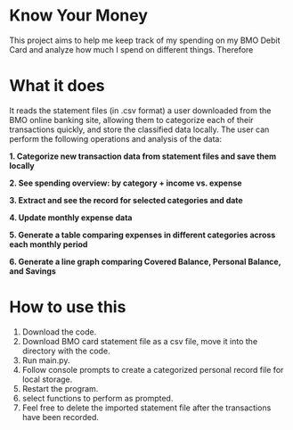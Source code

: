 # Know Your Money

This project aims to help me keep track of my spending on my BMO Debit Card and analyze how much I spend on different things. Therefore

# What it does
It reads the statement files (in .csv format) a user downloaded from the BMO online banking site, allowing them to categorize each of their transactions quickly, and store the classified data locally. The user can perform the following operations and analysis of the data: 

**1. Categorize new transaction data from statement files and save them locally**

**2. See spending overview: by category + income vs. expense**

**3. Extract and see the record for selected categories and date**

**4. Update monthly expense data**

**5. Generate a table comparing expenses in different categories across each monthly period**

**6. Generate a line graph comparing Covered Balance, Personal Balance, and Savings**


# How to use this

1. Download the code.
2. Download BMO card statement file as a csv file, move it into the directory with the code.
3. Run main.py.
4. Follow console prompts to create a categorized personal record file for local storage.
5. Restart the program.
6. select functions to perform as prompted.
7. Feel free to delete the imported statement file after the transactions have been recorded. 

